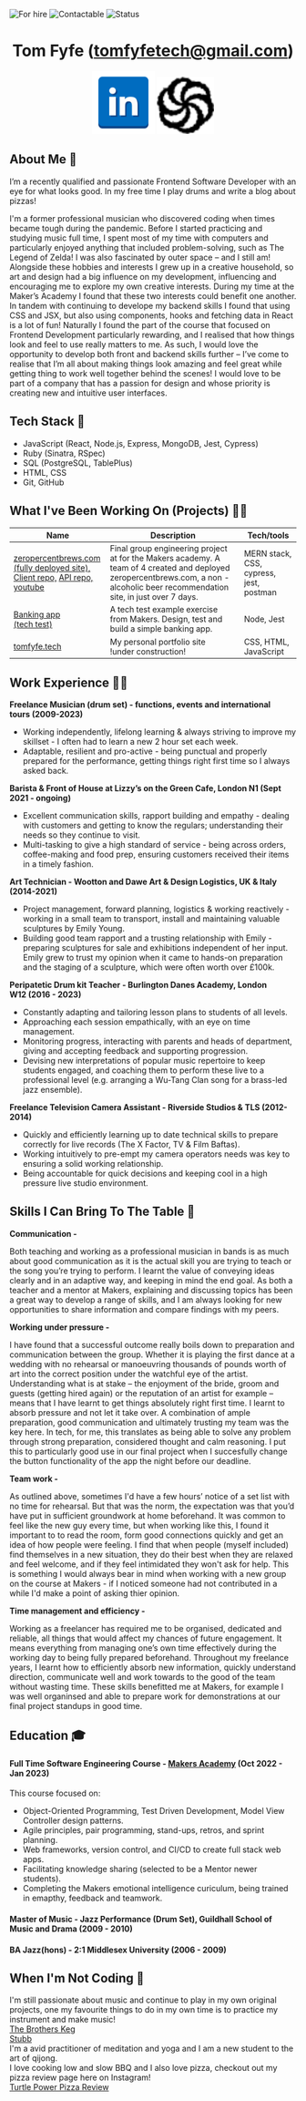 ![For hire](https://img.shields.io/badge/Available_for_hire-Yes-brightgreen)
![Contactable](https://img.shields.io/badge/Contactable-For_sure-9cf)
![Status](https://img.shields.io/badge/Status-Probably_listening_to_music-ff69b4)

<div align="center">

[//]: # (Testing how to make comments which aren't rendered)

# Tom Fyfe (tomfyfetech@gmail.com) #
 <a href="https://www.linkedin.com/in/tomfyfe"><img src="images/Linkedin.png" width="110" alt="LinkedIn"></a>
 <a href="https://www.codewars.com/users/tomfyfe85"><img src="images/codewars.svg" width="100" alt="Codewars"></a>

</div>
 
 ## <a name="about_me">About Me 👋 </a>
 
I’m a recently qualified and passionate Frontend Software Developer with an eye for what looks good. In my free time I play drums and write a blog about pizzas! 

I'm a former professional musician who discovered coding when times became tough during the pandemic. Before I started practicing and studying music full time, I spent most of my time with computers and particularly enjoyed anything that included problem-solving, such as The Legend of Zelda! I was also fascinated by outer space – and I still am! Alongside these hobbies and interests I grew up in a creative household, so art and design had a big influence on my development, influencing and encouraging me to explore my own creative interests. During my time at the Maker’s Academy I found that these two interests could benefit one another. In tandem with continuing to develope my backend skills I found that using CSS and JSX, but also using components, hooks and fetching data in React is a lot of fun! Naturally I found the part of the course that focused on Frontend Development particularly rewarding, and I realised that how things look and feel to use really matters to me. As such, I would love the opportunity to develop both front and backend skills further – I’ve come to realise that I’m all about making things look amazing and feel great while getting thing to work well together behind the scenes! I would love to be part of a company that has a passion for design and whose priority is creating new and intuitive user interfaces.
 
 ## <a name="tech-stack">Tech Stack 🤖</a> 
- JavaScript (React, Node.js, Express, MongoDB, Jest, Cypress)
- Ruby (Sinatra, RSpec) 
- SQL (PostgreSQL, TablePlus)
- HTML, CSS
- Git, GitHub 

## <a name="projects">What I've Been Working On (Projects) 👨‍💻</a>

| Name          | Description         | Tech/tools        |
| --------------| ----------------   | ----------------- |
| <a href="https://www.zeropercentbrews.com">zeropercentbrews.com <br/>(fully deployed site),</a><br/> <a href="https://github.com/alastair10/ZeroPercentBrews-client">Client repo,</a>                                               <a href="https://github.com/alastair10/ZeroPercentBrews-api">API repo,</a> <a href="https://www.youtube.com/watch?v=FMtE3SbgWtE">youtube</a> |Final group engineering project at for the Makers academy. A team of 4 created and deployed zeropercentbrews.com, a non - alcoholic beer recommendation site, in just over 7 days. |MERN stack, CSS, cypress, jest, postman|
|<a href="https://github.com/tomfyfe85/bank_tech_test-">Banking app <br/>(tech test)<a/>| A tech test example exercise from Makers. Design, test and build a simple banking app.| Node, Jest
|<a href="https://tomfyfe.tech/">tomfyfe.tech</a>| My personal portfolio site <br/> !under construction!| CSS, HTML, JavaScript|
              
## Work Experience 👷‍♂️

**Freelance Musician (drum set) - functions, events and international tours (2009-2023)**   
- Working independently, lifelong learning & always striving to improve my skillset - I often had to learn a new 2 hour set each week. 
- Adaptable, resilient  and pro-active - being punctual and properly prepared for the performance, getting things right first time so I always asked back.    
 
**Barista & Front of House at Lizzy’s on the Green Cafe, London N1 (Sept 2021 - ongoing)**
- Excellent communication skills, rapport building and empathy - dealing with customers and getting to know the regulars; understanding their needs so they continue to visit. 
- Multi-tasking to give a high standard of service - being across orders, coffee-making and food prep, ensuring customers received their items in a timely fashion. 

**Art Technician - Wootton and Dawe Art & Design Logistics, UK & Italy (2014-2021)**
- Project management, forward planning, logistics & working reactively - working in a small team to transport, install and maintaining valuable sculptures by Emily Young.
- Building good team rapport and a trusting relationship with Emily - preparing sculptures for sale and exhibitions independent of her input. Emily grew to trust my opinion when it came to hands-on preparation and the staging of a sculpture, which were often worth over £100k.  
 
**Peripatetic Drum kit Teacher - Burlington Danes Academy, London W12 (2016 - 2023)**
- Constantly adapting and tailoring lesson plans to students of all levels.
- Approaching each session empathically, with an eye on time management.
- Monitoring progress, interacting with parents and heads of department, giving and accepting feedback and supporting progression.
- Devising new interpretations of popular music repertoire to keep students engaged, and coaching them to perform these live to a professional level (e.g. arranging a Wu-Tang Clan song for a brass-led jazz ensemble).  

**Freelance Television Camera Assistant - Riverside Studios & TLS (2012-2014)**
- Quickly and efficiently learning up to date technical skills to prepare correctly for live records (The X Factor, TV & Film Baftas).
- Working intuitively to pre-empt my camera operators needs was key to ensuring a solid working relationship.
- Being accountable for quick decisions and keeping cool in a high pressure live studio environment.
  
## Skills I Can Bring To The Table 🎯

**Communication -**

Both teaching and working as a professional musician in bands is as much about good communication as it is the actual skill you are trying to teach or the song you’re trying to perform. I learnt the value of conveying ideas clearly and in an adaptive way, and keeping in mind the end goal. As both a teacher and a mentor at Makers, explaining and discussing topics has been a great way to develop a range of skills, and I am always looking for new opportunities to share information and compare findings with my peers.

**Working under pressure -** 

I have found that a successful outcome really boils down to preparation and communication between the group. Whether it is playing the first dance at a wedding with no rehearsal or manoeuvring thousands of pounds worth of art into the correct position under the watchful eye of the artist. Understanding what is at stake – the enjoyment of the bride, groom and guests (getting hired again) or the reputation of an artist for example – means that I have learnt to get things absolutely right first time. 
I learnt to absorb pressure and not let it take over. A combination of ample preparation, good communication and ultimately trusting my team was the key here. In tech, for me, this translates as being able to solve any problem through strong preparation, considered thought and calm reasoning. I put this to particularly good use in our final project when I succesfully change the button functionality of the app the night before our deadline. 

**Team work -**

As outlined above, sometimes I'd have a few hours’ notice of a set list with no time for rehearsal. But that was the norm, the expectation was that you’d have put in sufficient groundwork at home beforehand. It was common to feel like the new guy every time, but when working like this, I found it important to to read the room, form good connections quickly and get an idea of how people were feeling. I find that when people (myself included) find themselves in a new situation, they do their best when they are relaxed and feel welcome, and if they feel intimidated they won't ask for help. This is something I would always bear in mind when working with a new group on the course at Makers - if I noticed someone had not contributed in a while I'd make a point of asking thier opinion.

**Time management and efficiency -**

Working as a freelancer has required me to be organised, dedicated and reliable, all things that would affect my chances of future engagement. It means everything from managing one’s own time effectively during the working day to being fully prepared beforehand.
Throughout my freelance years, I learnt how to efficiently absorb new information, quickly understand direction, communicate well and work towards to the good of the team without wasting time. These skills benefitted me at Makers, for example I was well organinsed and able to prepare work for demonstrations at our final project standups in good time.  

## Education 🎓

#### Full Time Software Engineering Course - <a href="https://makers.tech/">Makers Academy<a/> (Oct 2022 - Jan 2023)
This course focused on:

- Object-Oriented Programming, Test Driven Development, Model View Controller design patterns.
- Agile principles, pair programming, stand-ups, retros, and sprint planning.
- Web frameworks, version control, and CI/CD to create full stack web apps.
- Facilitating knowledge sharing (selected to be a Mentor newer students).
- Completing the Makers emotional intelligence curiculum, being trained in emapthy, feedback and teamwork.  

#### Master of Music - Jazz Performance (Drum Set), Guildhall School of Music and Drama (2009 - 2010)

#### BA Jazz(hons) - 2:1 Middlesex University (2006 - 2009)

## When I'm Not Coding 🥁
I'm still passionate about music and continue to play in my own original projects, one my favourite things to do in my own time is to practice my instrument and make music!                  
<a href="https://apfrecords.co.uk/albums/folklore-myths-and-legends-of-the-brothers-keg">The Brothers Keg </a>
<br>
<a href="https://stubb.bandcamp.com/"> Stubb </a> <br>
I'm a avid practitioner of meditation and yoga and I am a new student to the art of qijong. <br>
I love cooking low and slow BBQ and I also love pizza, checkout out my pizza review page here on Instagram! <br>
<a href="https://www.instagram.com/turtle_power_pizza_review">
Turtle Power Pizza Review <a/>
